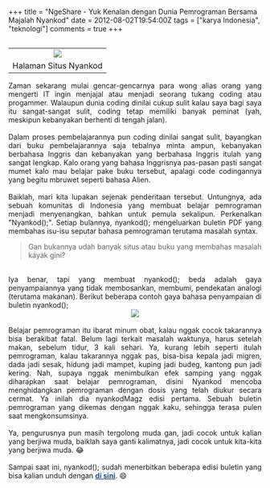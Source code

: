 +++
title = "NgeShare - Yuk Kenalan dengan Dunia Pemrograman Bersama Majalah Nyankod"
date = 2012-08-02T19:54:00Z
tags = ["karya Indonesia", "teknologi"]
comments = true
+++

<table cellpadding="0" cellspacing="0" class="tr-caption-container" style="float: left; margin-left: 0px; margin-right: 0px; text-align: left;"><tbody><tr><td style="text-align: center;"><img src="https://1.bp.blogspot.com/-oUSU2dz57M0/UAFrWQlHZyI/AAAAAAAAECY/Ui_VeVCBTlM/s1600/Selection_330.png" style="margin-left: auto; margin-right: auto;" /></td></tr><tr><td class="tr-caption" style="text-align: center;">Halaman Situs Nyankod</td></tr></tbody></table><br />
<div style="text-align: justify;">Zaman sekarang mulai gencar-gencarnya para wong alias orang yang mengerti IT ingin menjajal atau menjadi seorang tukang coding atau progammer. Walaupun dunia coding dinilai cukup sulit kalau saya bagi saya itu sangat-sangat sulit, coding tetap memiliki banyak peminat (yah, meskipun kebanyakan berhenti di tengah jalan).<br /><br />
Dalam proses pembelajarannya pun coding dinilai sangat sulit, bayangkan dari buku pembelajarannya saja tebalnya minta ampun, kebanyakan berbahasa Inggris dan kebanyakan yang berbahasa Inggris itulah yang sangat lengkap. Kalo orang yang bahasa Inggrisnya pas-pasan pasti sangat mumet kalo mau belajar pake buku tersebut, apalagi code codingannya yang begitu mbruwet seperti bahasa Alien.<br /><br />
Baiklah, mari kita lupakan sejenak penderitaan tersebut. Untungnya, ada sebuah komunitas di Indonesia yang membuat belajar pemrograman menjadi menyenangkan, bahkan untuk pemula sekalipun. Perkenalkan "Nyankod();". Setiap bulannya, nyankod(); mengeluarkan buletin PDF yang membahas isu-isu seputar bahasa pemrograman terutama masalah syntax.<br />
<blockquote class="tr_bq">Gan bukannya udah banyak situs atau buku yang membahas masalah kayak gini?</blockquote><br />
Iya benar, tapi yang membuat nyankod(); beda adalah gaya penyampaiannya yang tidak membosankan, membumi, pendekatan analogi (terutama makanan).<span style="color: #0b5394;"><b> </b></span>Berikut beberapa contoh gaya bahasa penyampaian di buletin nyankod();<br />
<center><img border="0" data-original-height="563" data-original-width="957" src="https://1.bp.blogspot.com/-Zhs84TOQkIY/W-uCWJfwoZI/AAAAAAAASNE/J2vz6LT5jWMwByIJO-dmP-4Za_vqYvGWwCLcBGAs/s1600/nyankod.jpg" /></center><br />
Belajar pemrograman itu ibarat minum obat, kalau nggak cocok takarannya bisa berakibat fatal. Belum lagi terkait masalah waktunya, harus setelah makan, sebelum tidur, 3 kali sehari. Ya, kurang lebih seperti itulah pemrograman, kalau takarannya nggak pas, bisa-bisa kepala jadi migren, dada jadi sesak, hidung jadi mampet, kuping jadi budeg, kantong pun jadi kering. Nah, supaya nggak menimbulkan efek samping yang nggak diharapkan saat belajar pemrograman, disini Nyankod mencoba menghidangkan pemrograman dengan dosis yang telah diukur secara cermat. Ya inilah dia nyankodMagz edisi pertama. Sebuah buletin pemrograman yang dikemas dengan nggak kaku, sehingga terasa pulen saat mengkonsumsinya.<br /><br />
Ya, pengurusnya pun masih tergolong muda gan, jadi cocok untuk kalian yang berjiwa muda, baiklah saya ganti kalimatnya, jadi cocok untuk kita-kita yang berjiwa muda. 😂<br /><br />
Sampai saat ini, nyankod(); sudah menerbitkan beberapa edisi buletin yang bisa kalian unduh dengan <a href="https://www.codepolitan.com/tag/nyankodmagz" target="_blank"><b><span style="color: #0b5394;">di sini</span></b></a>. 😄</div>
